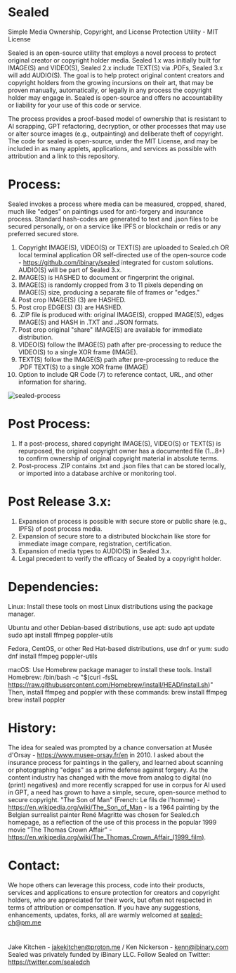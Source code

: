 # Sealed
Simple Media Ownership, Copyright, and License Protection Utility - MIT License

Sealed is an open-source utility that employs a novel process to protect original creator or copyright holder media. Sealed 1.x was initially built for IMAGE(S) and VIDEO(S), Sealed 2.x include TEXT(S) via .PDFs, Sealed 3.x will add AUDIO(S). The goal is to help protect original content creators and copyright holders from the growing incursions on their art, that may be proven manually, automatically, or legally in any process the copyright holder may engage in. Sealed is open-source and offers no accountability or liability for your use of this code or service.

The process provides a proof-based model of ownership that is resistant to AI scrapping, GPT refactoring, decryption, or other processes that may use or alter source images (e.g., outpainting) and deliberate theft of copyright. The code for sealed is open-source, under the MIT License, and may be included in as many applets, applications, and services as possible with attribution and a link to this repository.
# Process:
Sealed invokes a process where media can be measured, cropped, shared, much like "edges" on paintings used for anti-forgery and insurance process. Standard hash-codes are generated to text and .json files to be secured personally, or on a service like IPFS or blockchain or redis or any preferred secured store.

1. Copyright IMAGE(S), VIDEO(S) or TEXT(S) are uploaded to Sealed.ch OR local terminal application OR self-directed use of the open-source code - https://github.com/ibinary/sealed integrated for custom solutions. AUDIO(S) will be part of Sealed 3.x.
2. IMAGE(S) is HASHED to document or fingerprint the original.
3. IMAGE(S) is randomly cropped from 3 to 11 pixels depending on IMAGE(S) size, producing a separate file of frames or "edges."
4. Post crop IMAGE(S) (3) are HASHED.
5. Post crop EDGE(S) (3) are HASHED.
6. .ZIP file is produced with: original IMAGE(S), cropped IMAGE(S), edges IMAGE(S) and HASH in .TXT and .JSON formats.
7. Post crop original "share" IMAGE(S) are available for immediate distribution.
8. VIDEO(S) follow the IMAGE(S) path after pre-processing to reduce the VIDEO(S) to a single XOR frame (IMAGE).
9. TEXT(S) follow the IMAGE(S) path after pre-processing to reduce the .PDF TEXT(S) to a single XOR frame (IMAGE)
10. Option to include QR Code (7) to reference contact, URL, and other information for sharing.

![sealed-process](https://github.com/ibinary/sealed/assets/86942/868fc0a0-7617-4e36-8e77-2234c8e044da)

# Post Process:
1. If a post-process, shared copyright IMAGE(S), VIDEO(S) or TEXT(S) is repurposed, the original copyright owner has a documented file (1…8+) to confirm ownership of original copyright material in absolute terms.
2. Post-process .ZIP contains .txt and .json files that can be stored locally, or imported into a database archive or monitoring tool.
# Post Release 3.x:
1. Expansion of process is possible with secure store or public share (e.g., IPFS) of post process media.
2. Expansion of secure store to a distributed blockchain like store for immediate image compare, registration, certification.
3. Expansion of media types to AUDIO(S) in Sealed 3.x.
4. Legal precedent to verify the efficacy of Sealed by a copyright holder.
# Dependencies:
Linux: Install these tools on most Linux distributions using the package manager.

   Ubuntu and other Debian-based distributions, use apt:
      sudo apt update
      sudo apt install ffmpeg poppler-utils
      
   Fedora, CentOS, or other Red Hat-based distributions, use dnf or yum:
      sudo dnf install ffmpeg poppler-utils

macOS: Use Homebrew package manager to install these tools. Install Homebrew: 
   /bin/bash -c "$(curl -fsSL https://raw.githubusercontent.com/Homebrew/install/HEAD/install.sh)"
Then, install ffmpeg and poppler with these commands:
   brew install ffmpeg
   brew install poppler
# History:
The idea for sealed was prompted by a chance conversation at Musée d'Orsay - https://www.musee-orsay.fr/en in 2010. I asked about the insurance process for paintings in the gallery, and learned about scanning or photographing "edges" as a prime defense against forgery. As the content industry has changed with the move from analog to digital (no (print) negatives) and more recently scrapped for use in corpus for AI used in GPT, a need has grown to have a simple, secure, open-source method to secure copyright.
"The Son of Man" (French: Le fils de l'homme) - https://en.wikipedia.org/wiki/The_Son_of_Man - is a 1964 painting by the Belgian surrealist painter René Magritte was chosen for Sealed.ch homepage, as a reflection of the use of this process in the popular 1999 movie "The Thomas Crown Affair" - https://en.wikipedia.org/wiki/The_Thomas_Crown_Affair_(1999_film).
# Contact:
We hope others can leverage this process, code into their products, services and applications to ensure protection for creators and copyright holders, who are appreciated for their work, but often not respected in terms of attribution or compensation. If you have any suggestions, enhancements, updates, forks, all are warmly welcomed at sealed-ch@pm.me
#
Jake Kitchen - jakekitchen@proton.me / Ken Nickerson - kenn@ibinary.com
Sealed was privately funded by iBinary LLC. Follow Sealed on Twitter: https://twitter.com/sealedch
